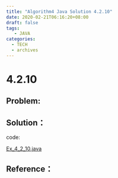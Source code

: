 ```yaml
---
title: "Algorithm4 Java Solution 4.2.10"
date: 2020-02-21T06:16:20+08:00
draft: false
tags:
   - JAVA
categories:
  - TECH
  - archives
---
```



# 4.2.10

## Problem:


## Solution：

code:

[Ex_4_2_10.java](./Ex_4_2_10.java)


## Reference：


